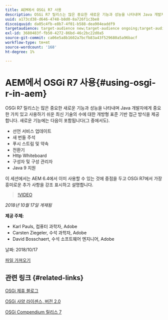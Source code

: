 ```yaml
---
title: AEM에서 OSGi R7 사용
description: OSGi R7 릴리스는 많은 중요한 새로운 기능과 성능을 나타내며 Java 개발자에게 중요한 가치 있고 사용하기 쉬운 최신 기술의 수에 대한 개방형 표준 기반 접근 방식을 제공합니다.
uuid: a173cd38-d646-4748-b8d0-8a726f1c3be8
discoiquuid: da05c4fb-e8b7-4f01-b588-dea904eaddf9
targetaudience: target-audience new;target-audience ongoing;target-audience upgrader
exl-id: 3680483f-fb50-4272-86bd-46c2bc22d0a5
source-git-commit: ca06e5a8b1602a7bcfb83a43f529680a5a96bacf
workflow-type: tm+mt
source-wordcount: '168'
ht-degree: 1%

---
```


# AEM에서 OSGi R7 사용{#using-osgi-r-in-aem}

OSGi R7 릴리스는 많은 중요한 새로운 기능과 성능을 나타내며 Java 개발자에게 중요한 가치 있고 사용하기 쉬운 최신 기술의 수에 대한 개방형 표준 기반 접근 방식을 제공합니다.  새로운 기능에는 다음이 포함됩니다(그 중에서도).

* 선언 서비스 업데이트
* 새 번들 주석
* 푸시 스트림 및 약속
* 전환기
* Http Whiteboard
* 구성자 및 구성 관리자
* Java 9 지원

이 세션에서는 AEM 6.4에서 이미 사용할 수 있는 것에 중점을 두고 OSGi R7에서 가장 흥미로운 추가 사항을 강조 표시하고 설명합니다.

>[!VIDEO](https://video.tv.adobe.com/v/25037/?quality=9)

*2018년 10월 17일 게재됨*

**제공 주체:**

* Karl Pauls, 컴퓨터 과학자, Adobe
* Carsten Ziegeler, 수석 과학자, Adobe
* David Bosschaert, 수석 소프트웨어 엔지니어, Adobe

날짜: 2018/10/17

[파일 가져오기](assets/aem-gems-osg-r7inaem-10172018.pdf)

## 관련 링크 {#related-links}

[OSGi 제휴 블로그](https://blog.osgi.org/2018/09/osgi-r7-highlights-blog-series.html)

[OSGi 사양 라이센스, 버전 2.0](https://osgi.org/specification/osgi.core/7.0.0/index.html)

[OSGi Compendium 릴리스 7](https://osgi.org/specification/osgi.cmpn/7.0.0/index.html)

<!--
[Get back to the Overview](https://helpx.adobe.com/experience-manager/kt/eseminars/gems/aem-index.html)
-->
